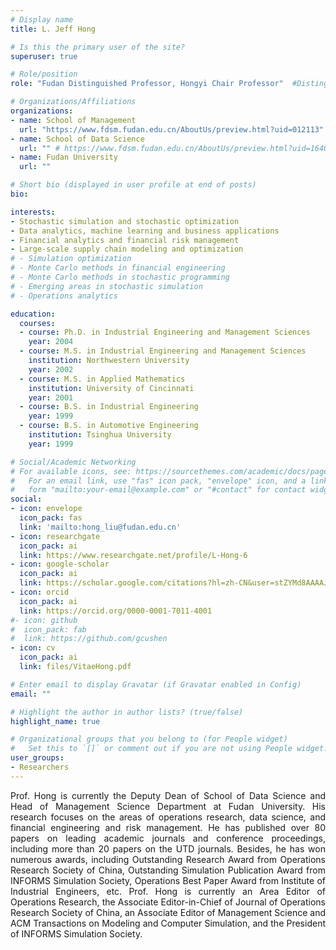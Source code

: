 ```yaml
---
# Display name
title: L. Jeff Hong

# Is this the primary user of the site?
superuser: true

# Role/position
role: "Fudan Distinguished Professor, Hongyi Chair Professor"  #Distinguished Professor & Hongyi Chair Professor

# Organizations/Affiliations
organizations:
- name: School of Management
  url: "https://www.fdsm.fudan.edu.cn/AboutUs/preview.html?uid=012113"
- name: School of Data Science
  url: "" # https://www.fdsm.fudan.edu.cn/AboutUs/preview.html?uid=164011"
- name: Fudan University
  url: ""

# Short bio (displayed in user profile at end of posts)
bio:

interests:
- Stochastic simulation and stochastic optimization
- Data analytics, machine learning and business applications
- Financial analytics and financial risk management
- Large-scale supply chain modeling and optimization
# - Simulation optimization
# - Monte Carlo methods in financial engineering
# - Monte Carlo methods in stochastic programming
# - Emerging areas in stochastic simulation
# - Operations analytics

education:
  courses:
  - course: Ph.D. in Industrial Engineering and Management Sciences
    year: 2004
  - course: M.S. in Industrial Engineering and Management Sciences
    institution: Northwestern University
    year: 2002
  - course: M.S. in Applied Mathematics
    institution: University of Cincinnati
    year: 2001
  - course: B.S. in Industrial Engineering
    year: 1999
  - course: B.S. in Automotive Engineering
    institution: Tsinghua University
    year: 1999

# Social/Academic Networking
# For available icons, see: https://sourcethemes.com/academic/docs/page-builder/#icons
#   For an email link, use "fas" icon pack, "envelope" icon, and a link in the
#   form "mailto:your-email@example.com" or "#contact" for contact widget.
social:
- icon: envelope
  icon_pack: fas
  link: 'mailto:hong_liu@fudan.edu.cn'
- icon: researchgate
  icon_pack: ai
  link: https://www.researchgate.net/profile/L-Hong-6
- icon: google-scholar
  icon_pack: ai
  link: https://scholar.google.com/citations?hl=zh-CN&user=stZYMd8AAAAJ
- icon: orcid
  icon_pack: ai
  link: https://orcid.org/0000-0001-7011-4001
#- icon: github
#  icon_pack: fab
#  link: https://github.com/gcushen
- icon: cv
  icon_pack: ai
  link: files/VitaeHong.pdf

# Enter email to display Gravatar (if Gravatar enabled in Config)
email: ""

# Highlight the author in author lists? (true/false)
highlight_name: true

# Organizational groups that you belong to (for People widget)
#   Set this to `[]` or comment out if you are not using People widget.
user_groups:
- Researchers
---
```


<!-- 洪流（L. Jeff Hong），复旦大学特聘教授、大数据学院和管理学院双聘教授，管理学院弘毅讲席教授，博士生导师，复旦大学大数据学院副院长、管理学院管理科学系系主任，曾任香港科技大学工业工程及物流管理系教授，香港城市大学商学院讲席教授（Chair Professor）。目前任运筹学领域顶尖期刊《Operations Research》的领域主编和管理科学领域顶尖期刊《Management Science》的副主编，Journal of Operations Research Society of China 副总编辑（Associate Editor-in-Chief），INFORMS  Simulation Society主席。曾获得中国运筹学会运筹研究奖、美国运筹学与管理科学学会（INFORMS）青年论文奖、INFORMS仿真分会最佳出版物奖、美国工业工程师学会（IIE）运营类最佳论文奖等。 -->

<DIV align="justify">

Prof. Hong is currently the Deputy Dean of School of Data Science and Head of Management Science Department at Fudan  University. His research focuses on the areas of operations research, data science, and financial engineering and risk management. He has published over 80 papers on leading academic journals and conference proceedings, including more than 20 papers on the UTD journals. Besides, he has won numerous awards, including Outstanding Research Award from Operations Research Society of China, Outstanding Simulation Publication Award from INFORMS Simulation Society, Operations Best Paper Award from Institute of Industrial Engineers, etc. Prof. Hong is currently an Area Editor of Operations Research, the Associate Editor-in-Chief of Journal of Operations Research Society of China, an Associate Editor of Management Science and ACM Transactions on Modeling and Computer Simulation, and the President of INFORMS Simulation Society.

</DIV>

